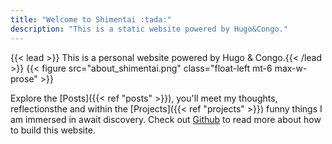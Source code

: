 ```yaml
---
title: "Welcome to Shimentai :tada:"
description: "This is a static website powered by Hugo&Congo."
---
```

{{< lead >}}
This is a personal website powered by Hugo & Congo.{{< /lead >}}
{{< figure src="about_shimentai.png" class="float-left mt-6 max-w-prose" >}}

Explore the [Posts]({{< ref "posts" >}}), you'll meet my thoughts, reflectionsthe and within the [Projects]({{< ref "projects" >}}) funny things I am immersed in await discovery. 
Check out [Github](https://github.com/qogris/shimentai/) to read more about how to build this website. 
